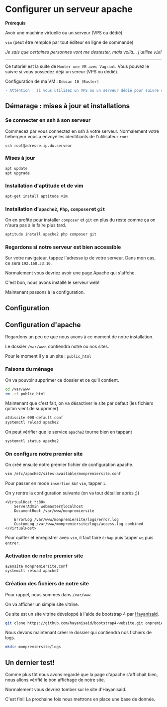 # Configurer un serveur apache

**Prérequis**

Avoir une machine virtuelle ou un serveur (VPS ou dédié)

`vim` (peut être remplcé par tout éditeur en ligne de commande)


_Je sais que certaines personnes vont me destester, mais voilà... j'utilise `vim`!_

---

Ce tutoriel est la suite de `Monter une VM avec Vagrant`. Vous pouvez le suivre si vous possedez déjà un sereur (VPS ou 
dédié).

Configuration de ma VM : `Debian 10 (Buster)`

```diff
- Attention : si vous utilisez un VPS ou un serveur dédié pour suivre ce tutoriel, veillez à faire une sauvegarde de vos données avant de commencer !
```

## Démarage : mises à jour et installations

### Se connecter en ssh à son serveur
Commecez par vous connectez en ssh à votre serveur. 
Normalement votre hébergeur vous a envoyé les identifiants de l'utilisateur `root`. 

```shell script
ssh root@adresse.ip.du.serveur
```

### Mises à jour
```bash
apt update
apt upgrade
```

### Installation d'aptitude et de vim
```bash
apt-get install aptitude vim
```

### Installation d'`apache2`, `Php`, `composer`et `git`
On en profite pour installer `composer` et `git` en plus du reste 
comme ça on n'aura pas à le faire plus tard.
```bash
aptitude install apache2 php composer git
```

### Regardons si notre serveur est bien accessible
Sur votre navigateur, tappez l'adresse ip de votre serveur.
Dans mon cas, ce sera `192.168.33.10`.

Normalement vous devriez avoir une page Apache qui s'affche.

C'est bon, nous avons installé le serveur web!

Maintenant passons à la configuration.

## Configuration

## Configuration d'apache
Regardons un peu ce que nous avons à ce moment de notre 
installation.

Le dossier `/var/www`, contiendra notre ou nos sites.

Pour le moment il y a un site : `public_html`

### Faisons du ménage
On va pouvoir supprimer ce dossier et ce qu'il contient.

```bash
cd /var/www
rm -rf public_html
```

Maintenant que c'est fait, on va désactiver le site par défaut
(les fichiers qu'on vient de supprimer).

```bash
a2dissite 000-default.conf
systemctl reload apache2
```

On peut vérifier que le service `apache2` tourne bien en tappant
```bash
systemctl status apache2
```

### On configure notre premier site
On créé ensuite notre premier fichier de configuration apache.

```bash
vim /etc/apache2/sites-available/monpremiersite.conf
```

Pour passer en mode `insertion` sur `vim`, tapper `i`.

On y rentre la configuration suivante (on va tout détailler
après ;))

```apacheconf
<VirtualHost *:80>
    ServerAdmin webmaster@localhost
    DocumentRoot /var/www/monpremiersite

    ErrorLog /var/www/monpremiersite/logs/error.log
    CustomLog /var/www/monpremiersite/logs/access.log combined
</VirtualHost>
```

Pour quitter et enregistrer avec `vim`, il faut faire
`échap` puis tapper `wq` puis `entrer`.

### Activation de notre premier site
```bash
a2ensite monpremiersite.conf
systemctl reload apache2
```

### Création des fichiers de notre site

Pour rappel, nous sommes dans `/var/www`.

On va afficher un simple site vitrine.

Ce site est un site vitrine développé à 
l'aide de bootstrap 4 par [Hayanisaid](https://github.com/hayanisaid).

```bash
git clone https://github.com/hayanisaid/bootstrap4-website.git onpremiersite
``` 

Nous devons maintenant créer le dossier qui contiendra nos fichiers de logs.

```bash
mkdir monpremiersite/logs
```

## Un dernier test!
Comme plus tôt nous avons regardé que la page d'apache s'affichait
bien, nous allons vérifié le bon affichage de notre site.

Normalement vous devriez tomber sur le site d'Hayanisaid.

C'est fini! La prochaine fois nous mettrons en place une base de donnée.
